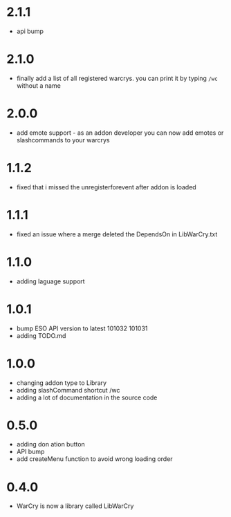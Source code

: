 # 2.1.1
 - api bump

# 2.1.0
 - finally add a list of all registered warcrys. you can print it by typing ```/wc``` without a name

# 2.0.0
 - add emote support - as an addon developer you can now add emotes or slashcommands to your warcrys

# 1.1.2
 - fixed that i missed the unregisterforevent after addon is loaded

# 1.1.1
 - fixed an issue where a merge deleted the DependsOn in LibWarCry.txt

# 1.1.0
 - adding laguage support

# 1.0.1
 - bump ESO API version to latest 101032 101031
 - adding TODO.md 

# 1.0.0
 - changing addon type to Library
 - adding slashCommand shortcut /wc
 - adding a lot of documentation in the source code

# 0.5.0
 - adding don ation button
 - API bump
 - add createMenu function to avoid wrong loading order

# 0.4.0
 - WarCry is now a library called LibWarCry